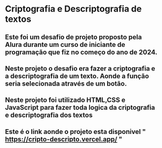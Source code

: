 # Criptografia e Descriptografia de textos
## Este foi um desafio de projeto proposto pela Alura durante um curso de iniciante de programação que fiz no começo do ano de 2024.
## Neste projeto o desafio era fazer a criptografia e a descriptografia de um texto. Aonde a função seria selecionada através de um botão.
## Neste projeto foi utilizado HTML,CSS e JavaScript para fazer toda logica da criptografia e descriptografia dos textos
## Este é o link aonde o projeto esta disponivel " https://cripto-descripto.vercel.app/ " 
